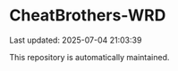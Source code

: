 # CheatBrothers-WRD

Last updated: 2025-07-04 21:03:39

This repository is automatically maintained.
